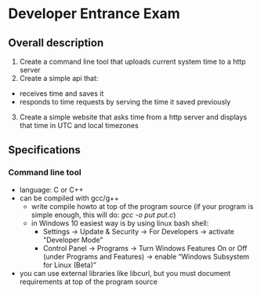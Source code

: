 # Developer Entrance Exam
## Overall description
1. Create a command line tool that uploads current system time to a http server
2. Create a simple api that:
  * receives time and saves it
  * responds to time requests by serving the time it saved previously
3. Create a simple website that asks time from a http server and displays that time in UTC and local timezones
## Specifications
### Command line tool
* language: C or C++
* can be compiled with gcc/g++
  * write compile howto at top of the program source (if your program is simple enough, this will do: *gcc -o put put.c*)
  * in Windows 10 easiest way is by using linux bash shell:
    * Settings -> Update & Security -> For Developers -> activate "Developer Mode"
    * Control Panel -> Programs -> Turn Windows Features On or Off (under Programs and Features) -> enable “Windows Subsystem for Linux (Beta)”
* you can use external libraries like libcurl, but you must document requirements at top of the program source

